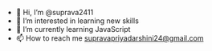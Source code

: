 - 👋 Hi, I’m @suprava2411
- 👀 I’m interested in learning new skills
- 🌱 I’m currently learning JavaScript 
- 📫 How to reach me supravapriyadarshini24@gmail.com

<!---
suprava2411/suprava2411 is a ✨ special ✨ repository because its `README.md` (this file) appears on your GitHub profile.
You can click the Preview link to take a look at your changes.
--->
